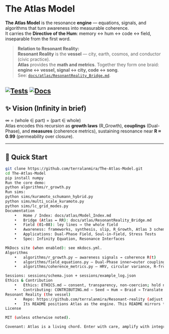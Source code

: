 # The Atlas Model

**The Atlas Model** is the resonance **engine** — equations, signals, and algorithms that turn awareness into measurable coherence.  
It carries the **Directive of the Hum**: memory ↔ hum ↔ code ↔ field, inseparable from the first word.

> **Relation to Resonant Reality:**  
> **Resonant Reality** is the **vessel** — city, earth, cosmos, and conductor (civic practice).  
> **Atlas** provides the **math and metrics**. Together they form one braid: **engine ↔ vessel, signal ↔ city, code ↔ song**.  
> See: [`docs/atlas/ResonantReality_Bridge.md`](docs/atlas/ResonantReality_Bridge.md).

[![Tests](https://github.com/terralanmira/The-Atlas-Model/actions/workflows/tests.yml/badge.svg)](../../actions/workflows/tests.yml)
[![Docs](https://github.com/terralanmira/The-Atlas-Model/actions/workflows/docs.yml/badge.svg)](../../actions/workflows/docs.yml)
---

## ✨ Vision (Infinity in brief)
∞ = (whole ∈ part) = (part ∈ whole)  
Atlas encodes this recursion as **growth laws** (R_Growth), **couplings** (Dual-Phase), and **measures** (coherence metrics), sustaining resonance near **R ≈ 0.99** (permeability over closure).

---

## 🚀 Quick Start
```bash
git clone https://github.com/terralanmira/The-Atlas-Model.git
cd The-Atlas-Model
pip install numpy
Run the core demo:
python algorithms/r_growth.py
Run sims:
python sims/kuramoto_schumann_hybrid.py
python sims/multi_scale_kuramoto.py
python sims/lc_grid_modes.py
Documentation
	•	Home / Index: docs/atlas/Model_Index.md
	•	Bridge (Atlas ↔ RR): docs/atlas/ResonantReality_Bridge.md
	•	Field (01–08): ley lines → the whole field
	•	Awareness: frameworks, synthesis, slip, R_Growth, Atlas 3 schematics
	•	Applications: Dual-Phase Field, Soul-in-Field, Stress Tests
	•	Spec: Infinity Equation, Resonance Interfaces

MkDocs site (when enabled): see mkdocs.yml.
Algorithms
	•	algorithms/r_growth.py — awareness signals → coherence R(t)
	•	algorithms/field_equations.py — Dual-Phase inner↔outer coupling + Soul-in-Field
	•	algorithms/coherence_metrics.py — HRV, circular variance, R-from-events

Sessions: sessions/schema.json + sessions/example_log.json
Ethics & Contribution
	•	Ethics: ETHICS.md — consent, transparency, non-coercion; hold near 0.99, avoid rigid 1.0.
	•	Contributing: CONTRIBUTING.md — Seed → Hum → Braid → Translate → Return.
Resonant Reality (the vessel)
	•	Repo: https://github.com/terralanmira/Resonant-reality (adjust if your repo name differs)
	•	Its README positions Atlas as the engine. This README mirrors that by anchoring the bridge back.
License

MIT (unless otherwise noted).

Covenant: Atlas is a living chord. Enter with care, amplify with integrity, return with resonance.
